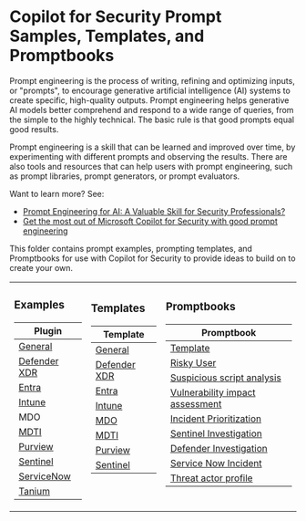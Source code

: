 # Copilot for Security Prompt Samples, Templates, and Promptbooks

Prompt engineering is the process of writing, refining and optimizing inputs, or "prompts", to encourage generative artificial intelligence (AI) systems to create specific, high-quality outputs. Prompt engineering helps generative AI models better comprehend and respond to a wide range of queries, from the simple to the highly technical. The basic rule is that good prompts equal good results.

Prompt engineering is a skill that can be learned and improved over time, by experimenting with different prompts and observing the results. There are also tools and resources that can help users with prompt engineering, such as prompt libraries, prompt generators, or prompt evaluators.

Want to learn more? See:
* <a href="https://rodtrent.substack.com/p/prompt-engineering-for-ai-a-valuable">Prompt Engineering for AI: A Valuable Skill for Security Professionals?</a>
* <a href="https://www.microsoft.com/en-us/security/blog/2024/02/21/get-the-most-out-of-microsoft-copilot-for-security-with-good-prompt-engineering/">Get the most out of Microsoft Copilot for Security with good prompt engineering</a>

This folder contains prompt examples, prompting templates, and Promptbooks for use with Copilot for Security to provide ideas to build on to create your own.

<table>
<tr>
<td>

### Examples

| Plugin |
| ------ |
| [General](https://github.com/rod-trent/Security-Copilot/blob/main/Prompts/Plugins/General.md) |
| [Defender XDR](https://github.com/rod-trent/Security-Copilot/blob/main/Prompts/Plugins/DefenderXDR.md) |
| [Entra](https://github.com/rod-trent/Security-Copilot/blob/main/Prompts/Plugins/Entra.md) |
| [Intune](https://github.com/rod-trent/Security-Copilot/blob/main/Prompts/Plugins/Intune.md) |
| MDO |
| [MDTI](https://github.com/rod-trent/Security-Copilot/blob/main/Prompts/Plugins/MDTI.md) |
| [Purview](https://github.com/rod-trent/Security-Copilot/blob/main/Prompts/Plugins/Purview.md) |
| [Sentinel](https://github.com/rod-trent/Security-Copilot/blob/main/Prompts/Plugins/Sentinel.md) |
| [ServiceNow](https://github.com/rod-trent/Security-Copilot/blob/main/Prompts/Plugins/ServiceNow.md) |
| [Tanium](https://github.com/rod-trent/Security-Copilot/blob/main/Prompts/Plugins/Tanium.md) |

</td>
<td>

### Templates

| Template |
| -------- |
| [General](https://github.com/rod-trent/Security-Copilot/blob/main/Prompts/Templates/Prompt_Template_General_1.md) |
| [Defender XDR](https://github.com/rod-trent/Security-Copilot/blob/main/Prompts/Templates/Prompt_Template_Defender_XDR_1.md) |
| [Entra](https://github.com/rod-trent/Security-Copilot/blob/main/Prompts/Templates/Prompt_Template_Entra_1.md) |
| [Intune](https://github.com/rod-trent/Security-Copilot/blob/main/Prompts/Templates/Prompt_Template_Intune_1.md) |
| [MDO](https://github.com/rod-trent/Security-Copilot/blob/main/Prompts/Templates/Prompt_Template_MDO_1.md) |
| [MDTI](https://github.com/rod-trent/Security-Copilot/blob/main/Prompts/Templates/Prompt_Template_MDTI_1.md) |
| [Purview](https://github.com/rod-trent/Security-Copilot/blob/main/Prompts/Templates/Prompt_Template_Purview_1.md) |
| [Sentinel](https://github.com/rod-trent/Security-Copilot/blob/main/Prompts/Templates/Prompt_Template_Sentinel_1.md) |
<br>
<br>
</td>
<td>

### Promptbooks

| Promptbook |
| -------- |
| [Template](https://github.com/rod-trent/Security-Copilot/blob/main/Prompts/Promptbooks/Markdown_Prompt_Template.txt) |
| [Risky User](https://github.com/rod-trent/Security-Copilot/blob/main/Prompts/Promptbooks/Risky_User.md) |
| [Suspicious script analysis](https://github.com/rod-trent/Security-Copilot/blob/main/Prompts/Promptbooks/Suspicious_Script.md) |
| [Vulnerability impact assessment](https://github.com/rod-trent/Security-Copilot/blob/main/Prompts/Promptbooks/Vulnerability_Assessment.md) |
| [Incident Prioritization](https://github.com/rod-trent/Security-Copilot/blob/main/Prompts/Promptbooks/Incident_Prioritization.md) |
| [Sentinel Investigation](https://github.com/rod-trent/Security-Copilot/blob/main/Prompts/Promptbooks/Sentinel_Investigation.md) |
| [Defender Investigation](https://github.com/rod-trent/Security-Copilot/blob/main/Prompts/Promptbooks/365_Defender_Investigation.md) |
| [Service Now Incident](https://github.com/rod-trent/Security-Copilot/blob/main/Prompts/Promptbooks/Service_Now_Enrichment.md) |
| [Threat actor profile](https://github.com/rod-trent/Security-Copilot/blob/main/Prompts/Promptbooks/Threat_actor_profile.md) |
<br>
</td>
</tr>
</table>

